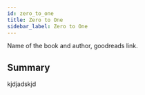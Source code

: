 ```yaml
---
id: zero_to_one
title: Zero to One
sidebar_label: Zero to One
---
```


Name of the book and author, goodreads link.

## Summary

kjdjadskjd
